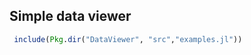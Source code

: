 Simple data viewer
------------------
```julia
 include(Pkg.dir("DataViewer", "src","examples.jl"))
```
